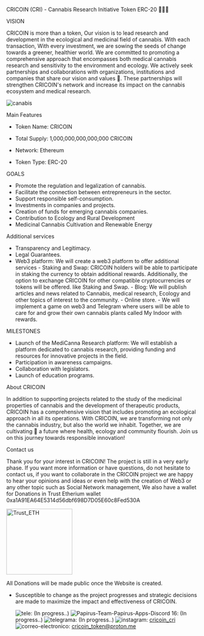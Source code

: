 CRICOIN (CRI) - Cannabis Research Initiative Token ERC-20 👋👋👋

VISION

   CRICOIN is more than a token, Our vision is to lead research and development in the ecological and medicinal field of cannabis. With each transaction,
With every investment, we are sowing the seeds of change towards a greener, healthier world. 
   We are committed to promoting a comprehensive approach that encompasses both medical cannabis research and sensitivity to the environment and ecology.
We actively seek partnerships and collaborations with organizations, institutions and companies that share our vision and values 💞️.
These partnerships will strengthen CRICOIN's network and increase its impact on the cannabis ecosystem and medical research.

![canabis](https://github.com/CRICOIN-CRI/CRICOIN-CRI/assets/169584678/64ab4707-a3a8-4441-a37c-c02906180fab)

Main Features

- Token Name: CRICOIN

- Total Supply: 1,000,000,000,000,000 CRICOIN
- Network: Ethereum
- Token Type: ERC-20

GOALS

- Promote the regulation and legalization of cannabis.
- Facilitate the connection between entrepreneurs in the sector.
- Support responsible self-consumption.
- Investments in companies and projects.
- Creation of funds for emerging cannabis companies.
- Contribution to Ecology and Rural Development
- Medicinal Cannabis Cultivation and Renewable Energy
  
Additional services

- Transparency and Legitimacy.
- Legal Guarantees.
- Web3 platform: We will create a web3 platform to offer additional services
         - Staking and Swap: CRICOIN holders will be able to participate in staking the currency to obtain additional rewards. Additionally, the option to exchange CRICOIN for other compatible cryptocurrencies or tokens will be offered.
  like Staking and Swap.
         - Blog: We will publish articles and news related to Cannabis, medical research, Ecology and other topics of interest to the community.
         - Online store.
         - We will implement a game on web3 and Telegram where users will be able to care for and grow their own cannabis plants called My Indoor with rewards.

MILESTONES

- Launch of the MediCanna Research platform: We will establish a platform dedicated to cannabis research, providing funding and resources for innovative projects in the field.
- Participation in awareness campaigns.
- Collaboration with legislators.
- Launch of education programs.

About CRICOIN

   In addition to supporting projects related to the study of the medicinal properties of cannabis and the development of therapeutic products,
CRICOIN has a comprehensive vision that includes promoting an ecological approach in all its operations.
With CRICOIN, we are transforming not only the cannabis industry, but also the world we inhabit. Together, we are cultivating 🌱 a future where health, ecology and community flourish.
Join us on this journey towards responsible innovation!

Contact us

 Thank you for your interest in CRICOIN! The project is still in a very early phase. If you want more information or have questions, do not hesitate to contact us, 
if you want to collaborate in the CRICOIN project we are happy to hear your opinions and ideas or even help with the creation of Web3 or any other topic such as Social Network management, 
We also have a wallet for Donations in Trust Etherium wallet
0xa1A91EA64E5314d56dbf698D7D05E60c8Fed530A

<img width="173" alt="Trust_ETH" src="https://github.com/CRICOIN-CRI/CRICOIN-CRI/assets/169584678/68e53f8d-5e7b-4adb-a501-4954e3df9787">

All Donations will be made public once the Website is created.


- Susceptible to change as the project progresses and strategic decisions are made to maximize the impact and effectiveness of CRICOIN.

  ![tele](https://github.com/CRICOIN-CRI/CRICOIN-CRI/assets/169584678/e308ea26-e3d2-4b94-9bdc-455b1aedb015): (In progress..)
  ![Papirus-Team-Papirus-Apps-Discord 16](https://github.com/CRICOIN-CRI/CRICOIN-CRI/assets/169584678/24155fae-6de8-4e4d-a169-52e03706f966): (In progress..)
  ![telegrama](https://github.com/CRICOIN-CRI/CRICOIN-CRI/assets/169584678/3b1c8f2f-f889-44a5-b8d4-8ecbc6daa777): (In progress..)
  ![instagram](https://github.com/CRICOIN-CRI/CRICOIN-CRI/assets/169584678/a776311d-eb0d-46a0-8765-6e1416034285): [cricoin_cri]([link/a/tu/instagram](https://www.instagram.com/cricoin_cri/))  
  ![correo-electronico](https://github.com/CRICOIN-CRI/CRICOIN-CRI/assets/169584678/430fbbc3-771a-4a29-aa30-360766fe8a09): cricoin_token@proton.me
